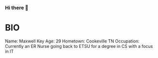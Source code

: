 ### Hi there 👋

# BIO
Name: Maxwell Key
Age: 29
Hometown: Cookeville TN
Occupation: Currently an ER Nurse going back to ETSU for a degree in CS with a focus in IT


<!--
**keymp1/keymp1** is a ✨ _special_ ✨ repository because its `README.md` (this file) appears on your GitHub profile.

Here are some ideas to get you started:

- 🔭 I’m currently working on ...
- 🌱 I’m currently learning ...
- 👯 I’m looking to collaborate on ...
- 🤔 I’m looking for help with ...
- 💬 Ask me about ...
- 📫 How to reach me: ...
- 😄 Pronouns: ...
- ⚡ Fun fact: ...
-->
